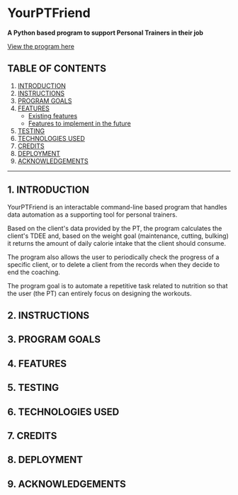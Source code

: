 # YourPTFriend


**A Python based program to support Personal Trainers in their job**

[View the program here]()

## TABLE OF CONTENTS

1. [INTRODUCTION](#1-introduction)
2. [INSTRUCTIONS](#2-instructions)
3. [PROGRAM GOALS](#3-program-goals)
4. [FEATURES](#4-features)
   - [Existing features](#existing-features)
   - [Features to implement in the future](#features-to-implement-in-the-future)
5. [TESTING](#5-testing)
6. [TECHNOLOGIES USED](#6-technologies-used)
7. [CREDITS](#6-credits)
8. [DEPLOYMENT](#7-deployment)
9. [ACKNOWLEDGEMENTS](#8-acknowledgements)

- - - 
## 1. INTRODUCTION

YourPTFriend is an interactable command-line based program that handles data automation as a supporting tool for personal trainers.

Based on the client's data provided by the PT, the program calculates the client's TDEE and, based on the weight goal (maintenance, cutting, bulking) it returns the amount of daily calorie intake that the client should consume.

The program also allows the user to periodically check the progress of a specific client, or to delete a client from the records when they decide to end the coaching.

The program goal is to automate a repetitive task related to nutrition so that the user (the PT) can entirely focus on designing the workouts.

## 2. INSTRUCTIONS

## 3. PROGRAM GOALS

## 4. FEATURES

## 5. TESTING

## 6. TECHNOLOGIES USED

## 7. CREDITS

## 8. DEPLOYMENT

## 9. ACKNOWLEDGEMENTS